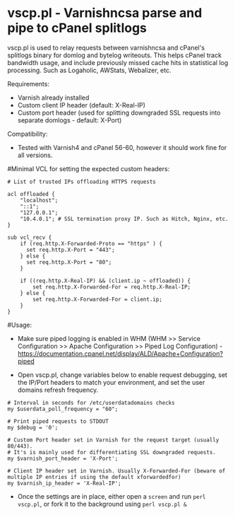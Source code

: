 # vscp.pl - Varnishncsa parse and pipe to cPanel splitlogs

vscp.pl is used to relay requests between varnishncsa and cPanel's splitlogs binary for domlog and bytelog writeouts. This helps cPanel track bandwidth usage, and include previously missed cache hits in statistical log processing. Such as Logaholic, AWStats, Webalizer, etc.

Requirements:
- Varnish already installed
- Custom client IP header (default: X-Real-IP)
- Custom port header (used for splitting downgraded SSL requests into separate domlogs - default: X-Port)

Compatibility:
- Tested with Varnish4 and cPanel 56-60, however it should work fine for all versions.


#Minimal VCL for setting the expected custom headers:

```
# List of trusted IPs offloading HTTPS requests

acl offloaded {
	"localhost";
	"::1";
	"127.0.0.1";
	"10.4.0.1"; # SSL termination proxy IP. Such as Hitch, Nginx, etc.
}

sub vcl_recv {
    if (req.http.X-Forwarded-Proto == "https" ) {
      set req.http.X-Port = "443";
    } else {
      set req.http.X-Port = "80";
    }

    if ((req.http.X-Real-IP) && (client.ip ~ offloaded)) {
        set req.http.X-Forwarded-For = req.http.X-Real-IP;
    } else {
        set req.http.X-Forwarded-For = client.ip;
    }
}
```
#Usage:

- Make sure piped logging is enabled in WHM (WHM >> Service Configuration >> Apache Configuration >> Piped Log Configuration) - https://documentation.cpanel.net/display/ALD/Apache+Configuration?piped

- Open vscp.pl, change variables below to enable request debugging, set the IP/Port headers to match your environment, and set the user domains refresh frequency.
```
# Interval in seconds for /etc/userdatadomains checks
my $userdata_poll_frequency = "60";

# Print piped requests to STDOUT
my $debug = '0';

# Custom Port header set in Varnish for the request target (usually 80/443).
# It's is mainly used for differentiating SSL downgraded requests.
my $varnish_port_header = 'X-Port';

# Client IP header set in Varnish. Usually X-Forwarded-For (beware of multiple IP entries if using the default xforwardedfor)
my $varnish_ip_header = 'X-Real-IP';

```
- Once the settings are in place, either open a ```screen``` and run ```perl vscp.pl```, or fork it to the background using ```perl vscp.pl &```
